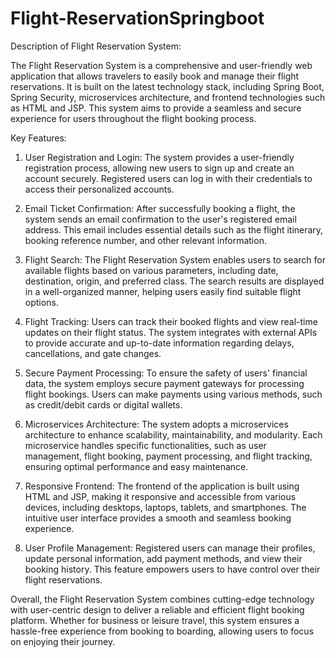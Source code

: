 # Flight-ReservationSpringboot
Description of Flight Reservation System:

The Flight Reservation System is a comprehensive and user-friendly web application that allows travelers to easily book and manage their flight reservations. It is built on the latest technology stack, including Spring Boot, Spring Security, microservices architecture, and frontend technologies such as HTML and JSP. This system aims to provide a seamless and secure experience for users throughout the flight booking process.

Key Features:

1. User Registration and Login:
   The system provides a user-friendly registration process, allowing new users to sign up and create an account securely. Registered users can log in with their credentials to access their personalized accounts.

2. Email Ticket Confirmation:
   After successfully booking a flight, the system sends an email confirmation to the user's registered email address. This email includes essential details such as the flight itinerary, booking reference number, and other relevant information.

3. Flight Search:
   The Flight Reservation System enables users to search for available flights based on various parameters, including date, destination, origin, and preferred class. The search results are displayed in a well-organized manner, helping users easily find suitable flight options.

4. Flight Tracking:
   Users can track their booked flights and view real-time updates on their flight status. The system integrates with external APIs to provide accurate and up-to-date information regarding delays, cancellations, and gate changes.

5. Secure Payment Processing:
   To ensure the safety of users' financial data, the system employs secure payment gateways for processing flight bookings. Users can make payments using various methods, such as credit/debit cards or digital wallets.

6. Microservices Architecture:
   The system adopts a microservices architecture to enhance scalability, maintainability, and modularity. Each microservice handles specific functionalities, such as user management, flight booking, payment processing, and flight tracking, ensuring optimal performance and easy maintenance.

7. Responsive Frontend:
   The frontend of the application is built using HTML and JSP, making it responsive and accessible from various devices, including desktops, laptops, tablets, and smartphones. The intuitive user interface provides a smooth and seamless booking experience.

8. User Profile Management:
   Registered users can manage their profiles, update personal information, add payment methods, and view their booking history. This feature empowers users to have control over their flight reservations.

Overall, the Flight Reservation System combines cutting-edge technology with user-centric design to deliver a reliable and efficient flight booking platform. Whether for business or leisure travel, this system ensures a hassle-free experience from booking to boarding, allowing users to focus on enjoying their journey.
